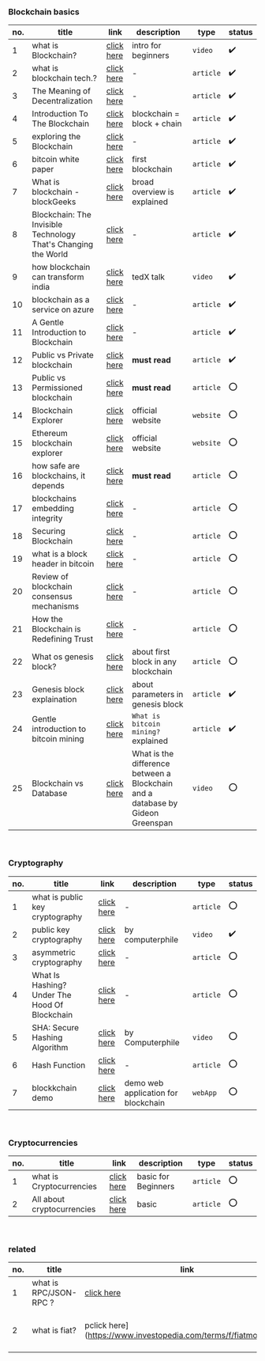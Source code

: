 ### Blockchain basics

no. | title | link | description | type | status
--- | ----- | ---- | ----------- | ---- | -------
1 | what is Blockchain? |  [click here](https://youtu.be/SSo_EIwHSd4) | intro for beginners | `video` | :heavy_check_mark: 
2 | what is blockchain tech.? |  [click here](https://blockgeeks.com/guides/what-is-blockchain-technology/) | - | `article` | :heavy_check_mark:
3 | The Meaning of Decentralization  |  [click here](https://medium.com/@VitalikButerin/the-meaning-of-decentralization-a0c92b76a274) | - | `article` | :heavy_check_mark:
4 | Introduction To The Blockchain |  [click here](https://medium.com/mindorks/what-is-blockchain-simplest-introduction-to-the-blockchain-764a468e1575) | blockchain = block + chain | `article` | :heavy_check_mark:
5 | exploring the Blockchain |  [click here](https://medium.com/@jadhavakshaymahesh/exploring-the-blockchain-b5559c1ddaa2) | - | `article` | :heavy_check_mark: 
6 | bitcoin white paper |  [click here](https://queue.acm.org/detail.cfm?id=3136559)  | first blockchain | `article` | :heavy_check_mark:
7 | What is blockchain -blockGeeks |  [click here](https://blockgeeks.com/guides/what-is-blockchain-technology/) | broad overview is explained | `article` | :heavy_check_mark:
8 | Blockchain: The Invisible Technology That's Changing the World |  [click here](https://www.pcmag.com/article/351486/blockchain-the-invisible-technology-thats-changing-the-wor) | - | `article` | :heavy_check_mark:
9 | how blockchain can transform india |  [click here](https://www.youtube.com/watch?v=8fbhI1qVj0c) | tedX talk | `video` | :heavy_check_mark:
10 | blockchain as a service on azure |  [click here](https://azure.microsoft.com/en-us/blog/ethereum-blockchain-as-a-service-now-on-azure/) | - | `article` | :heavy_check_mark:
11 | A Gentle Introduction to Blockchain | [click here](https://bitsonblocks.net/2015/09/09/gentle-introduction-blockchain-technology/) | - | `article` | :heavy_check_mark:
12 | Public vs Private blockchain | [click here](https://blog.ethereum.org/2015/08/07/on-public-and-private-blockchains/) | **must read** | `article` | :heavy_check_mark:
13 | Public vs Permissioned blockchain | [click here](https://www.coindesk.com/information/what-is-the-difference-between-open-and-permissioned-blockchains) | **must read** | `article` | :o:
14 | Blockchain Explorer | [click here](https://www.blockchain.com/explorer) | official website | `website` | :o: 
15 | Ethereum blockchain explorer | [click here](https://etherscan.io/) | official website | `website` | :o:
16 | how safe are blockchains, it depends | [click here](https://hbr.org/2017/03/how-safe-are-blockchains-it-depends) | **must read** | `article` | :o:
17 | blockchains embedding integrity | [click here](https://infospectives.co.uk/2016/01/05/blockchains-embedding-integrity/) | - | `article` | :o:
18 | Securing Blockchain | [click here](https://home.kpmg/xx/en/home/insights/2017/05/securing-the-blockchain-fs.html) | - | `article` | :o:
19 | what is a block header in bitcoin | [click here](https://www.cryptocompare.com/coins/guides/what-is-a-block-header-in-bitcoin/) | - | `article` | :o:
20 | Review of blockchain consensus mechanisms | [click here](https://blog.wavesplatform.com/review-of-blockchain-consensus-mechanisms-f575afae38f2) | - | `article` | :o:
21 | How the Blockchain is Redefining Trust | [click here](https://www.wired.com/story/how-the-blockchain-is-redefining-trust/) | - | `article` | :o:
22 | What os genesis block? |[click here](https://en.bitcoin.it/wiki/Genesis_block) | about first block in any blockchain | `article` | :o:
23 | Genesis block explaination | [click here](https://ethereum.stackexchange.com/questions/2376/what-does-each-genesis-json-parameter-mean) | about parameters in genesis block | `article` | :heavy_check_mark:
24 | Gentle introduction to bitcoin mining | [click here](https://bitsonblocks.net/2015/09/21/a-gentle-introduction-to-bitcoin-mining/) | `What is bitcoin mining?` explained | `article` | :heavy_check_mark:
25 | Blockchain vs Database | [click here](https://youtu.be/NK5Fz3w-H4o) | What is the difference between a Blockchain and a database by Gideon Greenspan | `video` | :o:


<br/>


### Cryptography

no. | title | link | description | type | status
--- | ----- | ---- | ----------- | ---- | -------
1 | what is public key cryptography | [click here](https://www.globalsign.com/en/ssl-information-center/what-is-public-key-cryptography/) | - | `article` | :o:
2 |  public key cryptography | [click here](https://youtu.be/GSIDS_lvRv4) | by computerphile | `video` | :heavy_check_mark:
3 | asymmetric cryptography | [click here](https://searchsecurity.techtarget.com/definition/asymmetric-cryptography) | - | `article` | :o:
4 | What Is Hashing? Under The Hood Of Blockchain | [click here](https://blockgeeks.com/guides/what-is-hashing/) | - | `article` | :o:
5 | SHA: Secure Hashing Algorithm | [click here](https://www.youtube.com/watch?v=DMtFhACPnTY) |  by Computerphile | `video` | :o:
6 | Hash Function | [click here](https://www.cs.hmc.edu/~geoff/classes/hmc.cs070.200101/homework10/hashfuncs.html) | - | `article` | :o:
7 | blockkchain demo | [click here](https://anders.com/blockchain/hash.html) | demo web application for blockchain | `webApp` | :o:

<br/>

### Cryptocurrencies

no. | title | link | description | type | status
--- | ----- | ---- | ----------- | ---- | -------
1 | what is Cryptocurrencies | [click here](https://cointelegraph.com/bitcoin-for-beginners/what-are-cryptocurrencies#accept-as-payment-for-business) | basic for Beginners | `article` | :o:
2 | All about cryptocurrencies | [click here](https://blockgeeks.com/guides/what-is-cryptocurrency/) | basic | `article` | :o:



<br/>


### related

no. | title | link | description | type | status
--- | ----- | ---- | ----------- | ---- | -------
1 | what is RPC/JSON-RPC ? | [click here](https://medium.com/@ConsenSys/blockchain-underpinnings-2c43ba03ecc9) | - | `article` | :heavy_check_mark 
2 | what is fiat? | pclick here](https://www.investopedia.com/terms/f/fiatmoney.asp) | this article si on how currencies operate | `article` | :o:

